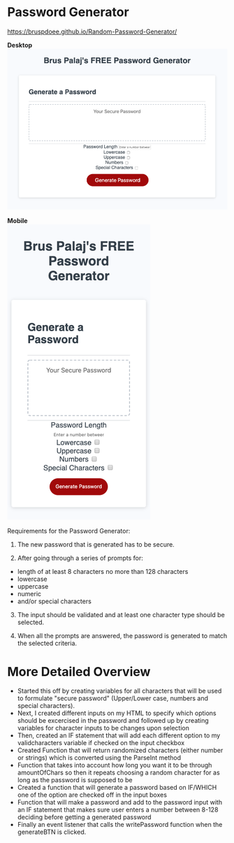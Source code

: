# Password Generator

https://bruspdoee.github.io/Random-Password-Generator/

<strong>Desktop</strong>
<br>
<img src="Assets/desktop.png">

<strong>Mobile</strong>
<br>
<img src="Assets/mobile.png">

Requirements for the Password Generator:

1. The new password that is generated has to be secure.

2. After going through a series of prompts for:

- length of at least 8 characters no more than 128 characters
- lowercase
- uppercase
- numeric
- and/or special characters

3. The input should be validated and at least one character type should be selected.

4. When all the prompts are answered, the password is generated to match the selected criteria.

# More Detailed Overview

- Started this off by creating variables for all characters that will be used to formulate "secure password" (Upper/Lower case, numbers and special characters).
- Next, I created different inputs on my HTML to specify which options should be excercised in the password and followed up by creating variables for character inputs to be changes upon selection
- Then, created an IF statement that will add each different option to my validcharacters variable if checked on the input checkbox
- Created Function that will return randomized characters (either number or strings) which is converted using the ParseInt method
- Function that takes into account how long you want it to be through amountOfChars so then it repeats choosing a random character for as long as the password is supposed to be
- Created a function that will generate a password based on IF/WHICH one of the option are checked off in the input boxes
- Function that will make a password and add to the password input with an IF statement that makes sure user enters a number between 8-128 deciding before getting a generated password
- Finally an event listener that calls the writePassword function when the generateBTN is clicked.
